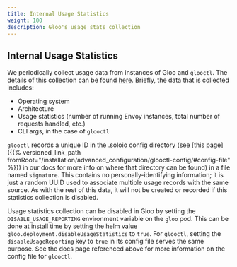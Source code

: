```yaml
---
title: Internal Usage Statistics
weight: 100
description: Gloo's usage stats collection
---
```


## Internal Usage Statistics

We periodically collect usage data from instances of Gloo and `glooctl`. The details of this
collection can be found [here](https://github.com/solo-io/reporting-client). Briefly, the data
that is collected includes:

* Operating system
* Architecture
* Usage statistics (number of running Envoy instances, total number of requests handled, etc.)
* CLI args, in the case of `glooctl`

`glooctl` records a unique ID in the .soloio config directory 
(see [this page]({{% versioned_link_path fromRoot="/installation/advanced_configuration/glooctl-config/#config-file" %}}) in our docs for more info
on where that directory can be found) in a file named `signature`. This contains no 
personally-identifying information; it is just a random UUID used to associate multiple 
usage records with the same source. As with the rest of this data, it will not be created or
recorded if this statistics collection is disabled.

Usage statistics collection can be disabled in Gloo by setting the 
`DISABLE_USAGE_REPORTING` environment variable on the `gloo` pod. This can be done at install 
time by setting the helm value `gloo.deployment.disableUsageStatistics` to `true`.
For `glooctl`, setting the `disableUsageReporting` key to `true` in its config file serves
the same purpose. See the docs page referenced above for more information on the config
file for `glooctl`.
